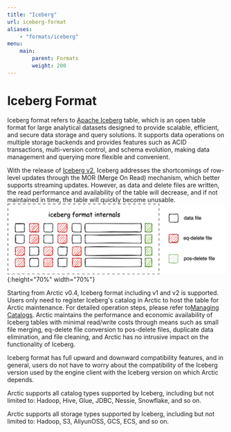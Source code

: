 ```yaml
---
title: "Iceberg"
url: iceberg-format
aliases:
    - "formats/iceberg"
menu:
    main:
        parent: Formats
        weight: 200
---
```

# Iceberg Format

Iceberg format refers to [Apache Iceberg](https://iceberg.apache.org) table, which is an open table format for large analytical datasets designed to provide scalable, efficient, and secure data storage and query solutions.
It supports data operations on multiple storage backends and provides features such as ACID transactions, multi-version control, and schema evolution, making data management and querying more flexible and convenient.

With the release of [Iceberg v2](https://iceberg.apache.org/spec/),  Iceberg addresses the shortcomings of row-level updates through the MOR (Merge On Read) mechanism, which better supports streaming updates.
However, as data and delete files are written, the read performance and availability of the table will decrease, and if not maintained in time, the table will quickly become unusable.
<left>
![Iceberg format](../images/formats/iceberg_format.png){:height="70%" width="70%"}
</left>

Starting from Arctic v0.4, Iceberg format including v1 and v2 is supported. Users only need to register Iceberg's catalog in Arctic to host the table for Arctic maintenance. For detailed operation steps, please refer to[Managing Catalogs](../guides/managing-catalogs.md).
Arctic maintains the performance and economic availability of Iceberg tables with minimal read/write costs through means such as small file merging, eq-delete file conversion to pos-delete files, duplicate data elimination, and file cleaning, and Arctic has no intrusive impact on the functionality of Iceberg.

Iceberg format has full upward and downward compatibility features, and in general, users do not have to worry about the compatibility of the Iceberg version used by the engine client with the Iceberg version on which Arctic depends.

Arctic supports all catalog types supported by Iceberg, including but not limited to: Hadoop, Hive, Glue, JDBC, Nessie, Snowflake, and so on.

Arctic supports all storage types supported by Iceberg, including but not limited to: Hadoop, S3, AliyunOSS, GCS, ECS, and so on.
